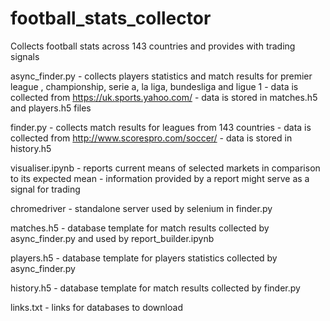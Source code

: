 # football_stats_collector
Collects football stats across 143 countries and provides with trading signals

async_finder.py
	- collects players statistics and match results for premier league , championship, serie a, la liga, bundesliga and ligue 1
	- data is collected from https://uk.sports.yahoo.com/
	- data is stored in matches.h5 and players.h5 files


finder.py
	- collects match results for leagues from 143 countries
	- data is collected from http://www.scorespro.com/soccer/
	- data is stored in history.h5


visualiser.ipynb
	- reports current means of selected markets in comparison to its expected mean
	- information provided by a report might serve as a signal for trading
	

chromedriver
	- standalone server used by selenium in finder.py


matches.h5
	- database template for match results collected by async_finder.py and used by report_builder.ipynb


players.h5
	- database template for players statistics collected by async_finder.py


history.h5
	- database template for match results collected by finder.py


links.txt
	- links for databases to download
